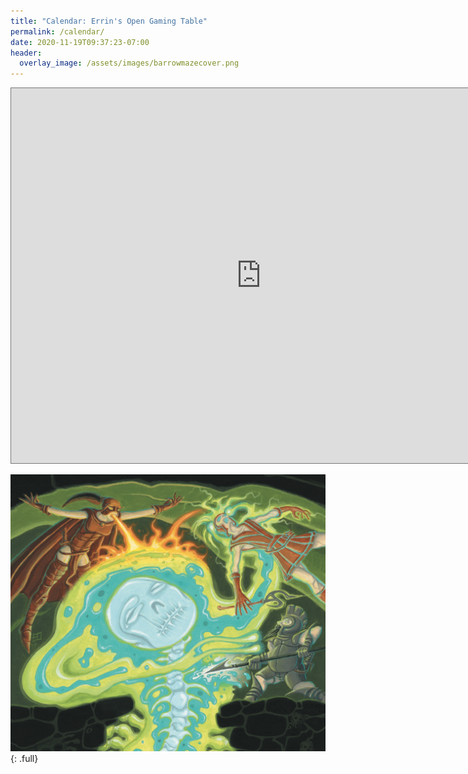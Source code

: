 ```yaml
---
title: "Calendar: Errin's Open Gaming Table"
permalink: /calendar/
date: 2020-11-19T09:37:23-07:00
header:
  overlay_image: /assets/images/barrowmazecover.png
---
```


<iframe src="https://calendar.google.com/calendar/embed?height=600&amp;wkst=1&amp;bgcolor=%239E69AF&amp;ctz=America%2FChicago&amp;src=NXF2ZWhjdWpiYnRvb2dlcnA4ZmIxOGdtaGNAZ3JvdXAuY2FsZW5kYXIuZ29vZ2xlLmNvbQ&amp;src=bmNhYWZfNzNfJTQxbGFiYW1hKyU0M3JpbXNvbislNTRpZGUjc3BvcnRzQGdyb3VwLnYuY2FsZW5kYXIuZ29vZ2xlLmNvbQ&amp;src=bmZsXzIyXyU0MXJpem9uYSslNDNhcmRpbmFscyNzcG9ydHNAZ3JvdXAudi5jYWxlbmRhci5nb29nbGUuY29t&amp;src=ZW4udXNhI2hvbGlkYXlAZ3JvdXAudi5jYWxlbmRhci5nb29nbGUuY29t&amp;src=MGg2czBua2xobnU5amY3a3UxNTR1Z2sya3NAZ3JvdXAuY2FsZW5kYXIuZ29vZ2xlLmNvbQ&amp;color=%238E24AA&amp;color=%239e1b32&amp;color=%23AD1457&amp;color=%23882f00&amp;color=%23882f00&amp;showTitle=1&amp;showCalendars=0&amp;showNav=1" style="border:solid 1px #777" width="800" height="600" frameborder="0" scrolling="no"></iframe>

![Cover Image](/assets/images/barrowmazecover.png)
{: .full}
